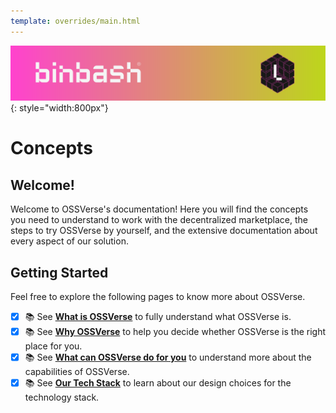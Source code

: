```yaml
---
template: overrides/main.html
---
```


![binbash-logo](/assets/images/logos/binbash-leverage-header.png "binbash"){: style="width:800px"}

# Concepts

## Welcome!
Welcome to OSSVerse's documentation! Here you will find the concepts you need to understand to work with the decentralized marketplace, the steps to try OSSVerse by yourself, and the extensive documentation about every aspect of our solution.

## Getting Started
Feel free to explore the following pages to know more about OSSVerse.

- [x] :books: See [**What is OSSVerse**](/concepts/what-is-ossverse/) to fully understand what OSSVerse is.
- [x] :books: See [**Why OSSVerse**](/concepts/why-ossverse/) to help you decide whether OSSVerse is the right place for you.
- [x] :books: See [**What can OSSVerse do for you**](/concepts/what-ossverse-can-do-for-you/) to understand more about the capabilities of OSSVerse.
- [x] :books: See [**Our Tech Stack**](/concepts/tech-stack/) to learn about our design choices for the technology stack.
